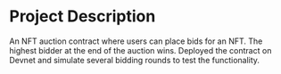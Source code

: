 # Project Description
An NFT auction contract where users can place bids for an NFT. The highest bidder at the end of the auction wins. Deployed the contract on Devnet and simulate several bidding rounds to test the functionality.

